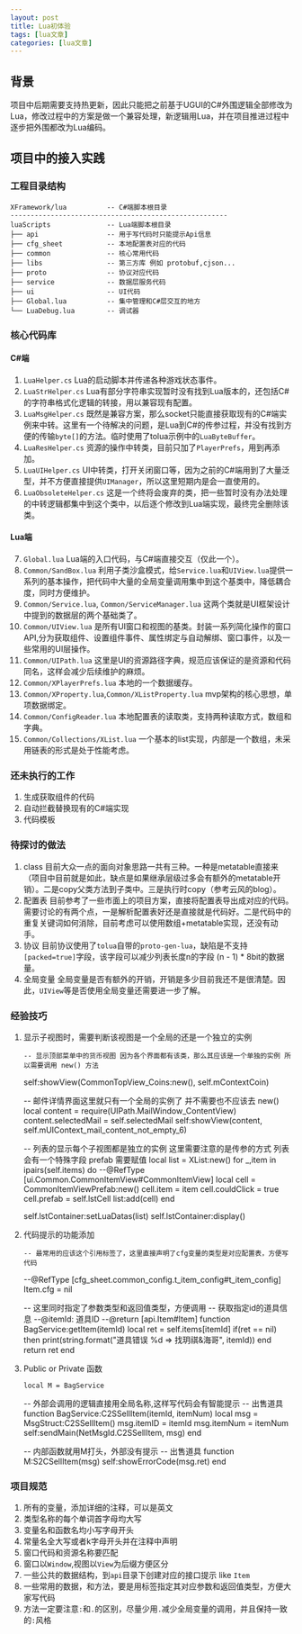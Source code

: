 ```yaml
---
layout: post
title: Lua初体验 
tags: [lua文章]
categories: [lua文章]
---
```

## 背景

项目中后期需要支持热更新，因此只能把之前基于UGUI的C#外围逻辑全部修改为Lua，修改过程中的方案是做一个兼容处理，新逻辑用Lua，并在项目推进过程中逐步把外围都改为Lua编码。

## 项目中的接入实践

### 工程目录结构

    
    
    XFramework/lua          -- C#端脚本根目录
    ------------------------------------------------------
    luaScripts              -- Lua端脚本根目录
    ├── api                 -- 用于写代码时只能提示Api信息
    ├── cfg_sheet           -- 本地配置表对应的代码
    ├── common              -- 核心常用代码
    ├── libs                -- 第三方库 例如 protobuf,cjson...
    ├── proto               -- 协议对应代码
    ├── service             -- 数据层服务代码
    ├── ui                  -- UI代码
    ├── Global.lua          -- 集中管理和C#层交互的地方
    └── LuaDebug.lua        -- 调试器
    

### 核心代码库

#### C#端

  1. `LuaHelper.cs` Lua的启动脚本并传递各种游戏状态事件。
  2. `LuaStrHelper.cs` Lua有部分字符串实现暂时没有找到Lua版本的，还包括C#的字符串格式化逻辑的转接，用以兼容现有配置。
  3. `LuaMsgHelper.cs` 既然是兼容方案，那么socket只能直接获取现有的C#端实例来中转。这里有一个待解决的问题，是Lua到C#的传参过程，并没有找到方便的传输`byte[]`的方法。临时使用了tolua示例中的`LuaByteBuffer`。
  4. `LuaResHelper.cs` 资源的操作中转类，目前只加了`PlayerPrefs`，用到再添加。
  5. `LuaUIHelper.cs` UI中转类，打开关闭窗口等，因为之前的C#端用到了大量泛型，并不方便直接提供`UIManager`，所以这里短期内是会一直使用的。
  6. `LuaObsoleteHelper.cs` 这是一个终将会废弃的类，把一些暂时没有办法处理的中转逻辑都集中到这个类中，以后逐个修改到Lua端实现，最终完全删除该类。 

#### Lua端

  7. `Global.lua` Lua端的入口代码，与C#端直接交互（仅此一个）。
  8. `Common/SandBox.lua` 利用子类沙盒模式，给`Service.lua`和`UIView.lua`提供一系列的基本操作，把代码中大量的全局变量调用集中到这个基类中，降低耦合度，同时方便维护。
  9. `Common/Service.lua`, `Common/ServiceManager.lua` 这两个类就是UI框架设计中提到的数据层的两个基础类了。
  10. `Common/UIView.lua` 是所有UI窗口和视图的基类。封装一系列简化操作的窗口API,分为获取组件、设置组件事件、属性绑定与自动解绑、窗口事件，以及一些常用的UI层操作。
  11. `Common/UIPath.lua` 这里是UI的资源路径字典，规范应该保证的是资源和代码同名，这样会减少后续维护的麻烦。
  12. `Common/XPlayerPrefs.lua` 本地的一个数据缓存。
  13. `Common/XProperty.lua`,`Common/XListProperty.lua` mvp架构的核心思想，单项数据绑定。
  14. `Common/ConfigReader.lua` 本地配置表的读取类，支持两种读取方式，数组和字典。
  15. `Common/Collections/XList.lua` 一个基本的list实现，内部是一个数组，未采用链表的形式是处于性能考虑。

### 还未执行的工作

  1. 生成获取组件的代码
  2. 自动拦截替换现有的C#端实现
  3. 代码模板

### 待探讨的做法

  1. class 目前大众一点的面向对象思路一共有三种。一种是metatable直接来（项目中目前就是如此，缺点是如果继承层级过多会有额外的metatable开销）。二是copy父类方法到子类中。三是执行时copy（参考云风的blog）。
  2. 配置表 目前参考了一些市面上的项目方案，直接将配置表导出成对应的代码。需要讨论的有两个点，一是解析配置表好还是直接就是代码好。二是代码中的重复关键词如何消除，目前考虑可以使用数组+metatable实现，还没有动手。
  3. 协议 目前协议使用了`tolua`自带的`proto-gen-lua`，缺陷是不支持`[packed=true]`字段，该字段可以减少列表长度n的字段 (n - 1) * 8bit的数据量。
  4. 全局变量 全局变量是否有额外的开销，开销是多少目前我还不是很清楚。因此，`UIView`等是否使用全局变量还需要进一步了解。

### 经验技巧

  1. 显示子视图时，需要判断该视图是一个全局的还是一个独立的实例 
    
         -- 显示顶部菜单中的货币视图 因为各个界面都有该类，那么其应该是一个单独的实例 所以需要调用 new() 方法
     self:showView(CommonTopView_Coins:new(), self.mContextCoin)
    
     -- 邮件详情界面这里就只有一个全局的实例了 并不需要也不应该去 new()
     local content = require(UIPath.MailWindow_ContentView)
     content.selectedMail = self.selectedMail 
     self:showView(content, self.mUIContext_mail_content_not_empty_6)
    
     -- 列表的显示每个子视图都是独立的实例 这里需要注意的是传参的方式 列表会有一个特殊字段 prefab 需要赋值
     local list = XList:new()
     for _,item in ipairs(self.items) do
         --@RefType [ui.Common.CommonItemView#CommonItemView]
         local cell = CommonItemViewPrefab:new()
         cell.item = item
         cell.couldClick = true
         cell.prefab = self.lstCell
         list:add(cell)
     end
    
     self.lstContainer:setLuaDatas(list)
     self.lstContainer:display()
    

  2. 代码提示的功能添加 
    
         -- 最常用的应该这个引用标签了，这里直接声明了cfg变量的类型是对应配置表，方便写代码
     --@RefType [cfg_sheet.common_config.t_item_config#t_item_config]
     Item.cfg = nil
    
     -- 这里同时指定了参数类型和返回值类型，方便调用
     -- 获取指定id的道具信息
     --@itemId: 道具ID
     --@return [api.Item#Item]
     function BagService:getItem(itemId)
         local ret = self.items[itemId]
         if(ret == nil) then
             print(string.format("道具错误 %d => 找玥祺&海哥", itemId))
         end
         return ret
     end
    

  3. Public or Private 函数 
    
         local M = BagService
     -- 外部会调用的逻辑直接用全局名称,这样写代码会有智能提示
     -- 出售道具
     function BagService:C2SSellItem(itemId, itemNum)
         local msg = MsgStruct:C2SSellItem()
         msg.itemID = itemId
         msg.itemNum = itemNum
         self:sendMain(NetMsgId.C2SSellItem, msg)
     end
    
     -- 内部函数就用M打头，外部没有提示
     -- 出售道具
     function M:S2CSellItem(msg)
         self:showErrorCode(msg.ret)
     end
    

### 项目规范

  1. 所有的变量，添加详细的注释，可以是英文
  2. 类型名称的每个单词首字母均大写
  3. 变量名和函数名均小写字母开头
  4. 常量名全大写或者k字母开头并在注释中声明
  5. 窗口代码和资源名称要匹配
  6. 窗口以`Window`,视图以`View`为后缀方便区分
  7. 一些公共的数据结构，到`api`目录下创建对应的接口提示 like `Item`
  8. 一些常用的数据，和方法，要是用标签指定其对应参数和返回值类型，方便大家写代码
  9. 方法一定要注意`:`和`.`的区别，尽量少用`.`减少全局变量的调用，并且保持一致的`:`风格